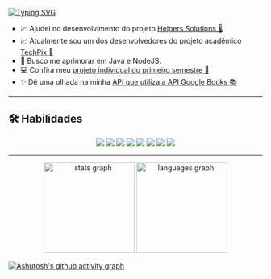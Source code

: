 [![Typing SVG](https://readme-typing-svg.herokuapp.com/?color=f072bb&size=35&center=true&vCenter=true&width=1000&lines=Olá,+eu+sou+o+Guilherme+Fonseca;Tenho+20+anos;Estudo+Ciência+da+Computação+Em+São+Paulo,+SP)](https://git.io/typing-svg)


- 📈 Ajudei no desenvolvimento do projeto [Helpers Solutions 🌡](https://github.com/GustavoVFA-SPTECH/helpers-solutions)
- 📈 Atualmente sou um dos desenvolvedores do projeto acadêmico [TechPix 🚨](https://github.com/ni-teixeira/TechPix)
- 📘 Busco me aprimorar em Java e NodeJS.
- 💻 Confira meu [projeto individual do primeiro semestre 🦖](https://github.com/GuinhoFSilva/DinoTech)
- ✨ Dê uma olhada na minha [API que utiliza a API Google Books 📚](https://github.com/GuinhoFSilva/APILibraryManager)
---


## 🛠 Habilidades
<div align="center">
  <img src="https://img.shields.io/badge/Git-F05032.svg?style=for-the-badge&logo=Git&logoColor=20194a" />
  <img src="https://img.shields.io/badge/GitHub-181717.svg?style=for-the-badge&logo=GitHub&logoColor=20194a" />
  <img src="https://img.shields.io/badge/HTML5-E34F26?style=for-the-badge&logo=html5&logoColor=20194a" />
  <img src="https://img.shields.io/badge/CSS3-1572B6?style=for-the-badge&logo=css3&logoColor=20194a" />
  <img src="https://img.shields.io/badge/javascript-%23323330.svg?style=for-the-badge&logo=javascript&logoColor=%20194a" />
  <img src="https://img.shields.io/badge/Node.js-5FA04E.svg?style=for-the-badge&logo=nodedotjs&logoColor=20194a" />
  <img src="https://img.shields.io/badge/java-%23ED8B00.svg?style=for-the-badge&logo=openjdk&logoColor=20194a" />
  <img src="https://img.shields.io/badge/MySQL-4479A1.svg?style=for-the-badge&logo=MySQL&logoColor=20194a" />
</div>


---

<div align="center">
  <img src="https://github-readme-stats.vercel.app/api?username=guinhofsilva&show_icons=true&theme=omni&locale=pt-br&hide_title=false&layout=compact&hide_border=true" height="180" alt="stats graph"  />
  
  <img src="https://github-readme-stats.vercel.app/api/top-langs?username=GuinhoFSilva&locale=pt-br&hide_title=false&layout=compact&langs_count=5&theme=omni&hide_border=true" height="180" alt="languages graph"  />
</div>

[![Ashutosh's github activity graph](https://github-readme-activity-graph.vercel.app/graph?username=GuinhoFSilva&bg_color=191622&title_color=f072bb&color=ffffff&line=da69ab&point=da69ab&area=true&hide_border=true)](https://github.com/ashutosh00710/github-readme-activity-graph)






